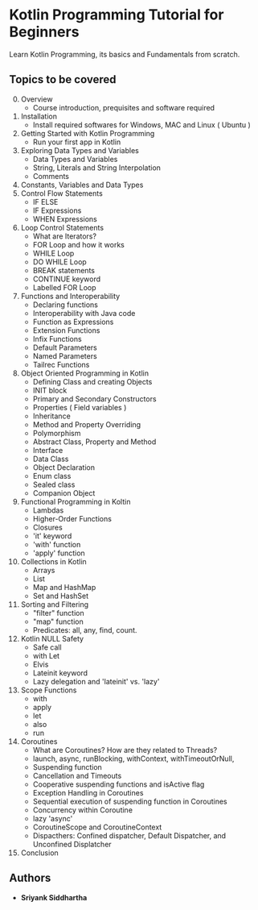 # Kotlin Programming Tutorial for Beginners 
Learn Kotlin Programming, its basics and Fundamentals from scratch. 

## Topics to be covered
0. Overview
    - Course introduction, prequisites and software required
1. Installation
    - Install required softwares for Windows, MAC and Linux ( Ubuntu )
2. Getting Started with Kotlin Programming
    - Run your first app in Kotlin
3. Exploring Data Types and Variables 
    - Data Types and Variables
    - String, Literals and String Interpolation
    - Comments 
4. Constants, Variables and Data Types
5. Control Flow Statements 
    - IF ELSE 
    - IF Expressions
    - WHEN Expressions
6. Loop Control Statements 
    - What are Iterators?
    - FOR Loop and how it works
    - WHILE Loop
    - DO WHILE Loop 
    - BREAK statements 
    - CONTINUE keyword 
    - Labelled FOR Loop 
7. Functions and Interoperability 
    - Declaring functions 
    - Interoperability with Java code 
    - Function as Expressions 
    - Extension Functions
    - Infix Functions
    - Default Parameters
    - Named Parameters
    - Tailrec Functions 
8. Object Oriented Programming in Kotlin 
    - Defining Class and creating Objects
    - INIT block
    - Primary and Secondary Constructors 
    - Properties ( Field variables )
    - Inheritance
    - Method and Property Overriding 
    - Polymorphism 
    - Abstract Class, Property and Method
    - Interface 
    - Data Class
    - Object Declaration
    - Enum class 
    - Sealed class
    - Companion Object
9. Functional Programming in Koltin
    - Lambdas
    - Higher-Order Functions
    - Closures
    - 'it' keyword
    - 'with' function
    - 'apply' function
10. Collections in Kotlin
    - Arrays
    - List
    - Map and HashMap
    - Set and HashSet  
11. Sorting and Filtering
    - "filter" function
    - "map" function
    - Predicates: all, any, find, count. 
12. Kotlin NULL Safety
    - Safe call
    - with Let
    - Elvis
    - Lateinit keyword
    - Lazy delegation and 'lateinit' vs. 'lazy'
13. Scope Functions
    - with
    - apply
    - let
    - also
    - run
14. Coroutines
    - What are Coroutines? How are they related to Threads? 
    - launch, async, runBlocking, withContext, withTimeoutOrNull, 
    - Suspending function 
    - Cancellation and Timeouts 
    - Cooperative suspending functions and isActive flag
    - Exception Handling in Coroutines 
    - Sequential execution of suspending function in Coroutines 
    - Concurrency within Coroutine 
    - lazy 'async'
    - CoroutineScope and CoroutineContext 
    - Dispacthers: Confined dispatcher, Default Dispatcher, and Unconfined Displatcher 
15. Conclusion 

## Authors 

* **Sriyank Siddhartha** 
